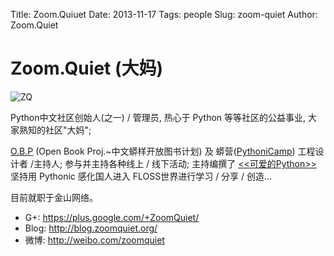 Title: Zoom.Quiuet
Date: 2013-11-17
Tags: people
Slug: zoom-quiet
Author: Zoom.Quiet


# Zoom.Quiet (大妈)

![ZQ](http://pyconcn.qiniudn.com/images/volunteer/zhouqi.png)

Python中文社区创始人(之一) / 管理员,
热心于 Python 等等社区的公益事业, 大家熟知的社区"大妈";

[O.B.P](http://code.google.com/p/openbookproject/)
(Open Book Proj.~中文蟒样开放图书计划)
及
蟒营([PythoniCamp](http://code.google.com/p/kcpycamp/wiki/PythoniCamp))
工程设计者 /主持人;
参与并主持各种线上 / 线下活动;
主持编撰了
[<<可爱的Python>>](http://book.douban.com/subject/3884108/)
坚持用 Pythonic 感化国人进入 FLOSS世界进行学习 / 分享 / 创造...

目前就职于金山网络。

- G+:   https://plus.google.com/+ZoomQuiet/
- Blog: http://blog.zoomquiet.org/
- 微博:  http://weibo.com/zoomquiet
